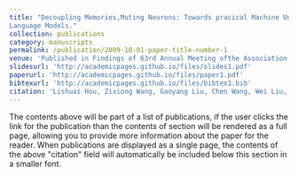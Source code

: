 ```yaml
---
title: "Decoupling Memories,Muting Neurons: Towards pracical Machine Unlearning for Large
Language Models."
collection: publications
category: manuscripts
permalink: /publication/2009-10-01-paper-title-number-1
venue: 'Published in Findings of 63rd Annual Meeting ofthe Association for Computational Linguistics, Vienna, Austria, 2025.'
slidesurl: 'http://academicpages.github.io/files/slides1.pdf'
paperurl: 'http://academicpages.github.io/files/paper1.pdf'
bibtexurl: 'http://academicpages.github.io/files/bibtex1.bib'
citation: 'Lishuai Hou, Zixiong Wang, Gaoyang Liu, Chen Wang, Wei Liu, Kai Peng.'
---
```

The contents above will be part of a list of publications, if the user clicks the link for the publication than the contents of section will be rendered as a full page, allowing you to provide more information about the paper for the reader. When publications are displayed as a single page, the contents of the above "citation" field will automatically be included below this section in a smaller font.
